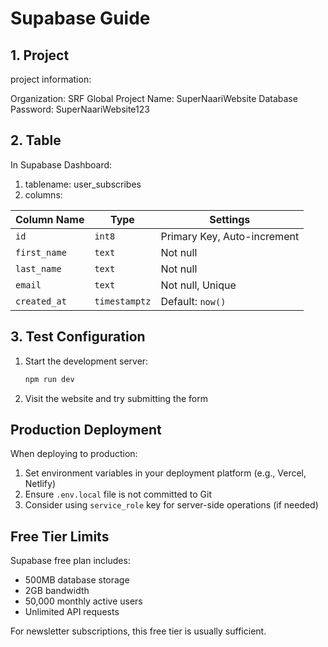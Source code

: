 # Supabase Guide

## 1. Project

project information:

Organization: SRF Global
Project Name: SuperNaariWebsite
Database Password: SuperNaariWebsite123

## 2. Table

In Supabase Dashboard:

1. tablename: user_subscribes
2. columns:

| Column Name | Type | Settings |
|-------------|------|----------|
| `id` | `int8` | Primary Key, Auto-increment |
| `first_name` | `text` | Not null |
| `last_name` | `text` | Not null |
| `email` | `text` | Not null, Unique |
| `created_at` | `timestamptz` | Default: `now()` |


## 3. Test Configuration

1. Start the development server:

   ```bash
   npm run dev
   ```

2. Visit the website and try submitting the form

## Production Deployment

When deploying to production:

1. Set environment variables in your deployment platform (e.g., Vercel, Netlify)
2. Ensure `.env.local` file is not committed to Git
3. Consider using `service_role` key for server-side operations (if needed)

## Free Tier Limits

Supabase free plan includes:

- 500MB database storage
- 2GB bandwidth
- 50,000 monthly active users
- Unlimited API requests

For newsletter subscriptions, this free tier is usually sufficient.
